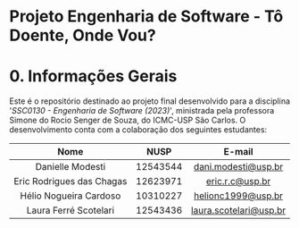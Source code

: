 # Projeto Engenharia de Software - Tô Doente, Onde Vou?

# 0. Informações Gerais
Este é o repositório destinado ao projeto final desenvolvido para a disciplina '*SSC0130 - Engenharia de Software (2023)*', ministrada pela professora Simone do Rocio Senger de Souza, do ICMC-USP São Carlos. O desenvolvimento conta com a colaboração dos seguintes estudantes:

|        Nome                   |    NUSP   |           E-mail           |
|:-----------------------------:|:---------:|:---------------------------:|
|     Danielle Modesti          |  12543544 |    dani.modesti@usp.br     |
|   Eric Rodrigues das Chagas   |  12623971 |    eric.r.c@usp.br         |
|   Hélio Nogueira Cardoso      |  10310227 |    helionc1999@usp.br      |
|   Laura Ferré Scotelari       |  12543436 |   laura.scotelari@usp.br   |
